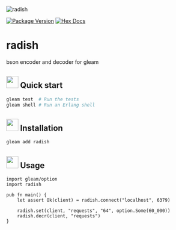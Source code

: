 ![radish](https://raw.githubusercontent.com/massivefermion/radish/main/banner.jpg)

[![Package Version](https://img.shields.io/hexpm/v/radish)](https://hex.pm/packages/radish)
[![Hex Docs](https://img.shields.io/badge/hex-docs-ffaff3)](https://hexdocs.pm/radish/)

# radish

bson encoder and decoder for gleam

## <img width=32 src="https://raw.githubusercontent.com/massivefermion/radish/main/icon.png"> Quick start

```sh
gleam test  # Run the tests
gleam shell # Run an Erlang shell
```

## <img width=32 src="https://raw.githubusercontent.com/massivefermion/radish/main/icon.png"> Installation

```sh
gleam add radish
```


## <img width=32 src="https://raw.githubusercontent.com/massivefermion/radish/main/icon.png"> Usage

```gleam
import gleam/option
import radish

pub fn main() {
    let assert Ok(client) = radish.connect("localhost", 6379)

    radish.set(client, "requests", "64", option.Some(60_000))
    radish.decr(client, "requests")
}
```